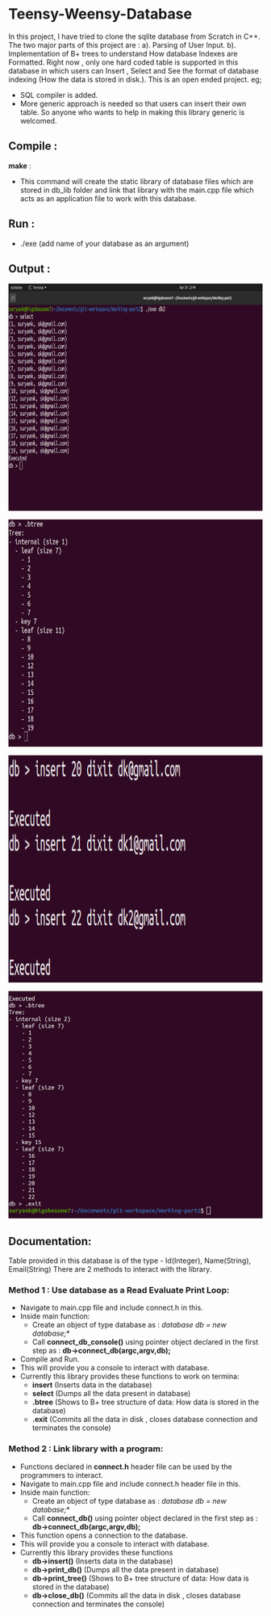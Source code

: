 # Teensy-Weensy-Database
In this project, I have tried to clone the sqlite database from Scratch in C++. The two major parts of this project are : a). Parsing of User Input. b). Implementation of B+ trees to understand How database Indexes are Formatted.
Right now , only one hard coded table is supported in this database in which users can Insert , Select and See the format of database indexing (How the data is stored in disk.).
This is an open ended project. eg;
  - SQL compiler is added.
  - More generic approach is needed so that users can insert their own table.
So anyone who wants to help in making this library generic is welcomed. 


## Compile :    
**make** : 
  * This command will create the static library of database files which are stored in db_lib folder and link that library with the main.cpp file which acts as an application file to work with this database.

## Run :
  * ./exe (add name of your database as an argument)


## Output :
<p>
  <img src="Images/s1.png" width="700" height="450">
</p>
<p>
  <img src="Images/s2.png" width="700" height="450">
</p>
<p>
  <img src="Images/s3.png" width="700" height="450">
</p>
<p>
  <img src="Images/s4.png" width="700" height="450">
</p>


## Documentation:
Table provided in this database is of the type - Id(Integer), Name(String), Email(String)
There are 2 methods to interact with the library.

### Method 1 : Use database as a Read Evaluate Print Loop:
  * Navigate to main.cpp file and include connect.h in this.
  * Inside main function:
    * Create an object of type database as : **database* db = new database;**
    * Call **connect_db_console()** using pointer object declared in the first step as : **db->connect_db(argc,argv,db);**
  * Compile and Run.
  * This will provide you a console to interact with database.
  * Currently this library provides these functions to work on termina:
    * **insert**  (Inserts data in the database)
    * **select**  (Dumps all the data present in database)
    * **.btree**  (Shows to B+ tree structure of data: How data is stored in the database)
    * **.exit**   (Commits all the data in disk , closes database connection and terminates the console)

### Method 2 :  Link library with a program:
  * Functions declared in **connect.h** header file can be used by the programmers to interact.
  * Navigate to main.cpp file and include connect.h header file in this.
  * Inside main function:
    * Create an object of type database as : **database* db = new database;**
    * Call **connect_db()** using pointer object declared in the first step as : **db->connect_db(argc,argv,db);**
  * This function opens a connection to the database.
  * This will provide you a console to interact with database.
  * Currently this library provides these functions
    * **db->insert()**  (Inserts data in the database)
    * **db->print_db()**  (Dumps all the data present in database)
    * **db->print_tree()**  (Shows to B+ tree structure of data: How data is stored in the database)
    * **db->close_db()**   (Commits all the data in disk , closes database connection and terminates the console)